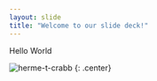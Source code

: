 ```yaml
---
layout: slide
title: "Welcome to our slide deck!"
---
```


Hello World 

![herme-t-crabb](https://octodex.github.com/images/herme-t-crabb.png)
{: .center}
